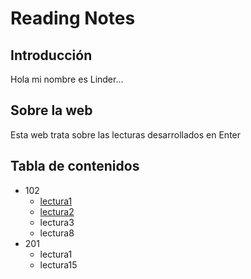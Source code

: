 # Reading Notes

## Introducción

Hola mi nombre es Linder...

## Sobre la web

Esta web trata sobre las lecturas desarrollados en Enter

## Tabla de contenidos

- 102
  - [lectura1]("https://github.com/linder3hs/reading-notes/tree/main/102/lectura01.md")
  - [lectura2]("./102/lectura02.md")
  - lectura3
  - lectura8
- 201
  - lectura1
  - lectura15
